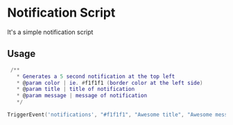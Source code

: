 # Notification Script

It's a simple notification script


## Usage

```lua
 /**
   * Generates a 5 second notification at the top left
   * @param color | ie. #f1f1f1 (border color at the left side)
   * @param title | title of notification 
   * @param message | message of notification 
   */

TriggerEvent('notifications', "#f1f1f1", "Awesome title", "Awesome message")
```


